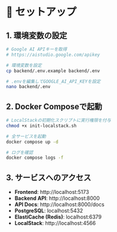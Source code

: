 # 🚀 セットアップ

## 1. 環境変数の設定

```sh
# Google AI APIキーを取得
# https://aistudio.google.com/apikey

# 環境変数を設定
cp backend/.env.example backend/.env

# .envを編集してGOOGLE_AI_API_KEYを設定
nano backend/.env
```

## 2. Docker Composeで起動

```sh
# LocalStackの初期化スクリプトに実行権限を付与
chmod +x init-localstack.sh

# 全サービスを起動
docker compose up -d

# ログを確認
docker compose logs -f
```

## 3. サービスへのアクセス

- **Frontend**: http://localhost:5173
- **Backend API**: http://localhost:8000
- **API Docs**: http://localhost:8000/docs
- **PostgreSQL**: localhost:5432
- **ElastiCache (Redis)**: localhost:6379
- **LocalStack**: http://localhost:4566
